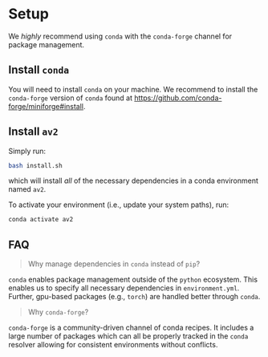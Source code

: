 # Setup

We _highly_ recommend using `conda` with the `conda-forge` channel for package management.

## Install `conda`

You will need to install `conda` on your machine. We recommend to install the `conda-forge` version of `conda` found at https://github.com/conda-forge/miniforge#install.

## Install `av2`

Simply run:

```bash
bash install.sh
```

which will install _all_ of the necessary dependencies in a conda environment named `av2`.

To activate your environment (i.e., update your system paths), run:

```bash
conda activate av2
```

## FAQ

> Why manage dependencies in `conda` instead of `pip`?

`conda` enables package management outside of the `python` ecosystem. This enables us to specify all necessary dependencies in `environment.yml`. Further, gpu-based packages (e.g., `torch`) are handled better through `conda`.

> Why `conda-forge`?

`conda-forge` is a community-driven channel of conda recipes. It includes a large number of packages which can all be properly tracked in the `conda` resolver allowing for consistent environments without conflicts.
